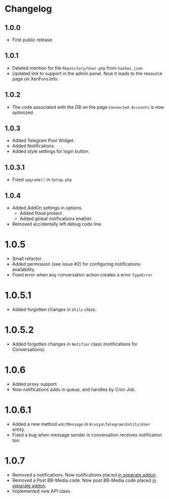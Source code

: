 # Changelog
## 1.0.0
- First public release.

## 1.0.1
- Deleted mention for file `Repository/User.php` from `hashes.json`
- Updated link to support in the admin panel. Now it leads to the resource page on XenForo.Info.

## 1.0.2
- The code associated with the DB on the page `Connected Accounts` is now optimized.

## 1.0.3
- Added Telegram Post Widget.
- Added Notifications.
- Added style settings for login button.

## 1.0.3.1
- Fixed `upgrade()` in `Setup.php`

## 1.0.4
- Added AddOn settings in options.
  - Added flood protect.
  - Added global notifications enabler.
- Removed accidentally left debug code line.

# 1.0.5
- Small refactor.
- Added permission (see issue #2) for configuring notifications availability.
- Fixed error when any conversation action creates a error `TypeError`

# 1.0.5.1
- Added forgotten changes in `Utils` class.

# 1.0.5.2
- Added forgotten changes in `Notifier` class (notifications for Conversations).

# 1.0.6
- Added proxy support.
- Now notifications adds in queue, and handles by Cron Job.

# 1.0.6.1
- Added a new method `editMessage` in `Kruzya\Telegram\Entity\User` entity.
- Fixed a bug when message sender in conversation receives notification too.

# 1.0.7
- Removed a notifications.
  Now notifications placed [in separate addon](https://github.com/XF-Telegram/Notifications).
- Removed a Post BB-Media code.
  Now post BB-Media code placed [in separate addon](https://github.com/XF-Telegram/MediaPost).
- Implemented new API class.

